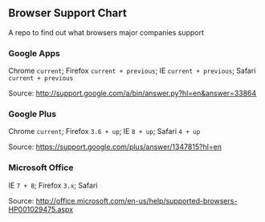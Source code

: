 ## Browser Support Chart

A repo to find out what browsers major companies support

### Google Apps
Chrome `current`; Firefox `current + previous`; IE `current + previous`; Safari `current + previous`

Source: http://support.google.com/a/bin/answer.py?hl=en&answer=33864

### Google Plus
Chrome `current`; Firefox `3.6 + up`; IE `8 + up`; Safari `4 + up`

Source: https://support.google.com/plus/answer/1347815?hl=en

### Microsoft Office
IE `7 + 8`; Firefox `3.x`; Safari

Source: http://office.microsoft.com/en-us/help/supported-browsers-HP001029475.aspx
